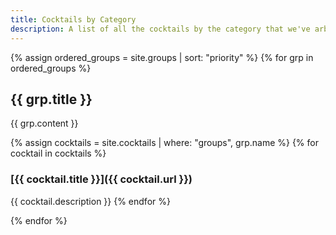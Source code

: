 ```yaml
---
title: Cocktails by Category
description: A list of all the cocktails by the category that we've arbitrarily created and put them into.
---
```


<link rel="stylesheet" href="css/overrides.css" />

{% assign ordered_groups = site.groups | sort: "priority" %}
{% for grp in ordered_groups %}

## {{ grp.title }}

{{ grp.content }}

{% assign cocktails = site.cocktails | where: "groups", grp.name %}
{% for cocktail in cocktails %}
### [{{ cocktail.title }}]({{ cocktail.url }})

{{ cocktail.description }}
{% endfor %}

<div class="group-sep"></div>

{% endfor %}